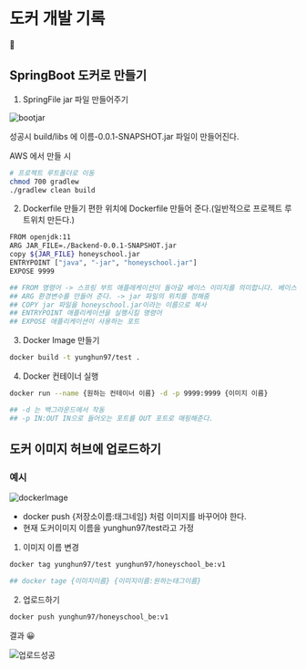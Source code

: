 # 도커 개발 기록

🏀
## SpringBoot 도커로 만들기
1. SpringFile jar 파일 만들어주기  

![bootjar](https://user-images.githubusercontent.com/71022555/154320018-bf2ba058-6478-4736-bce3-e862e7df9511.png)  

성공시 build/libs 에 이름-0.0.1-SNAPSHOT.jar 파일이 만들어진다.  

AWS 에서 만들 시
```bash
# 프로젝트 루트폴더로 이동
chmod 700 gradlew
./gradlew clean build
```
2. Dockerfile 만들기
편한 위치에 Dockerfile 만들어 준다.(일반적으로 프로젝트 루트위치 만든다.)
```bash
FROM openjdk:11
ARG JAR_FILE=./Backend-0.0.1-SNAPSHOT.jar
copy ${JAR_FILE} honeyschool.jar
ENTRYPOINT ["java", "-jar", "honeyschool.jar"]
EXPOSE 9999

## FROM 명령어 -> 스프링 부트 애플레케이션이 돌아갈 베이스 이미지를 의미합니다. 베이스 이미지는 docker hub 사이트 참조
## ARG 환경변수를 만들어 준다. -> jar 파일의 위치를 정해줌
## COPY jar 파일을 honeyschool.jar이라는 이름으로 복사
## ENTRYPOINT 애플리케이션을 실행시킬 명령어
## EXPOSE 애플리케이션이 사용하는 포트 
```
3. Docker Image 만들기
```bash
docker build -t yunghun97/test .

```

4. Docker 컨테이너 실행
```bash
docker run --name {원하는 컨테이너 이름} -d -p 9999:9999 {이미지 이름}

## -d 는 백그라운드에서 작동
## -p IN:OUT IN으로 들어오는 포트를 OUT 포트로 매핑해준다.
```

## 도커 이미지 허브에 업로드하기
### 예시
![dockerImage](https://user-images.githubusercontent.com/71022555/154321799-5d8aa7a7-8f1a-4117-aee4-5121383e39b6.png)  

- docker push {저장소이름:태그네임} 처럼 이미지를 바꾸어야 한다.
- 현재 도커이미지 이름을 yunghun97/test라고 가정
1. 이미지 이름 변경
```bash
docker tag yunghun97/test yunghun97/honeyschool_be:v1

## docker tage {이미지이름} {이미지이름:원하는태그이름}
```
2. 업로드하기
```bash
docker push yunghun97/honeyschool_be:v1
```
결과  😀

![업로드성공](https://user-images.githubusercontent.com/71022555/154322449-50453328-fac4-4306-b1f6-94f9ac9ba22b.png)  

